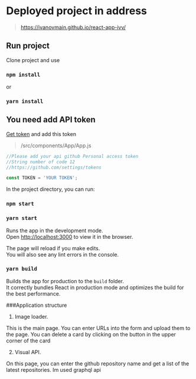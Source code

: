 # Deployed project in address

>https://ivanovmain.github.io/react-app-ivv/

## Run project
Clone project and use
### `npm install`
or
### `yarn install`

## You need add API token
[Get token](https://github.com/settings/tokens) and add
this token 
> /src/components/App/App.js
```javascript
//Please add your api github Personal access token
//String number of code 12
//https://github.com/settings/tokens 

const TOKEN = 'YOUR TOKEN';
```

In the project directory, you can run:
### `npm start`
### `yarn start`

Runs the app in the development mode.<br />
Open [http://localhost:3000](http://localhost:3000) to view it in the browser.

The page will reload if you make edits.<br />
You will also see any lint errors in the console.

### `yarn build`

Builds the app for production to the `build` folder.<br />
It correctly bundles React in production mode and optimizes the build for the best performance.

###Application structure
   1. Image loader.
   
   This is the main page.
   You can enter URLs into the form and upload them to the page. You can delete a card by clicking on the button in the upper corner of the card
   
   2. Visual API.
   
   On this page, you can enter the github repository name and get a list of the latest repositories. Im used graphql api
